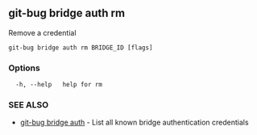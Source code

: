 ## git-bug bridge auth rm

Remove a credential

```
git-bug bridge auth rm BRIDGE_ID [flags]
```

### Options

```
  -h, --help   help for rm
```

### SEE ALSO

* [git-bug bridge auth](git-bug_bridge_auth.md)	 - List all known bridge authentication credentials

